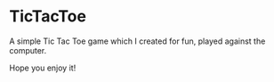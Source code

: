 # TicTacToe

A simple Tic Tac Toe game which I created for fun, played against the computer.

Hope you enjoy it!
